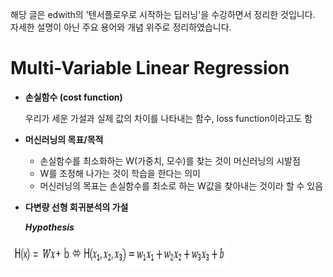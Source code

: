 해당 글은 edwith의 '텐서플로우로 시작하는 딥러닝'을 수강하면서 정리한 것입니다.<br/>
자세한 설명이 아닌 주요 용어와 개념 위주로 정리하였습니다.

# Multi-Variable Linear Regression
* **손실함수 (cost function)**

  우리가 세운 가설과 실제 값의 차이를 나타내는 함수, loss function이라고도 함
* **머신러닝의 목표/목적**

  - 손실함수를 최소화하는 W(가중치, 모수)를 찾는 것이 머신러닝의 시발점
  - W를 조정해 나가는 것이 학습을 한다는 의미
  - 머신러닝의 목표는 손실함수를 최소로 하는 W값을 찾아내는 것이라 할 수 있음
* **다변량 선형 회귀분석의 가설**

  **_Hypothesis_**

<img src="image/가설.PNG"  width="350" height="45">


